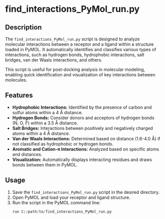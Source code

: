 # find_interactions_PyMol_run.py

## Description

The `find_interactions_PyMol_run.py` script is designed to analyze molecular interactions between a receptor and a ligand within a structure loaded in PyMOL. It automatically identifies and classifies various types of interactions, such as hydrogen bonds, hydrophobic interactions, salt bridges, van der Waals interactions, and others.

This script is useful for post-docking analysis in molecular modeling, enabling quick identification and visualization of key interactions between molecules.

## Features

- **Hydrophobic Interactions:** Identified by the presence of carbon and sulfur atoms within a 4 Å distance.
- **Hydrogen Bonds:** Consider donors and acceptors of hydrogen bonds (N, O, F) within a 3.5 Å distance.
- **Salt Bridges:** Interactions between positively and negatively charged atoms within a 4 Å distance.
- **Van der Waals Interactions:** Determined based on distance (1.6-4.0 Å) if not classified as hydrophobic or hydrogen bonds.
- **Aromatic and Cation-π Interactions:** Analyzed based on specific atoms and distances.
- **Visualization:** Automatically displays interacting residues and draws bonds between them in PyMOL.

## Usage

1. Save the `find_interactions_PyMol_run.py` script in the desired directory.
2. Open PyMOL and load your receptor and ligand structure.
3. Run the script in the PyMOL command line:
   ```python
   run C:/path/to/find_interactions_PyMol_run.py
